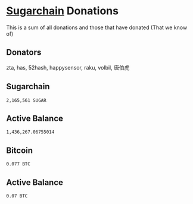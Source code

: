 # [Sugarchain](https://github.com/sugarchain-project) Donations
This is a sum of all donations and those that have donated (That we know of)

## Donators
zta, has, 52hash, happysensor, raku, volbil, 唐伯虎

## Sugarchain
```
2,165,561 SUGAR
```
## Active Balance
```
1,436,267.06755014
```
## Bitcoin
```
0.077 BTC
```
## Active Balance
```
0.07 BTC
```
